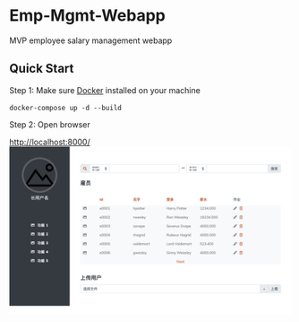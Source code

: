 # Emp-Mgmt-Webapp
MVP employee salary management webapp
## Quick Start
Step 1: Make sure [Docker](https://docs.docker.com/) installed on your machine
```
docker-compose up -d --build
```
Step 2: Open browser

[http://localhost:8000/](https://docs.docker.com/)
![alt text](https://raw.githubusercontent.com/zivezab/emp-mgmt-webapp/main/screenshot/LandingPage.png "Landing Page")
